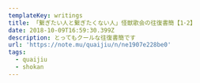 ```yaml
---
templateKey: writings
title: 「繋ぎたい人と繋ぎたくない人」怪獣歌会の往復書簡【1･2】
date: 2018-10-09T16:59:30.399Z
description: とってもクールな往復書簡です
url: 'https://note.mu/quaijiu/n/ne1907e228be0'
tags:
  - quaijiu
  - shokan
---
```


